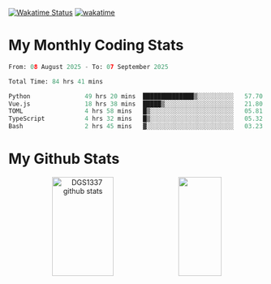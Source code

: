 [![Wakatime Status](https://github.com/noopurphalak/noopurphalak/workflows/wakatime-status-update/badge.svg)](https://github.com/noopurphalak/noopurphalak/actions/workflows/main.yml)
[![wakatime](https://wakatime.com/badge/user/80ace140-ef40-4fdd-b8ed-f3be3d2e1aea.svg)](https://wakatime.com/@80ace140-ef40-4fdd-b8ed-f3be3d2e1aea)

# My Monthly Coding Stats

<!--START_SECTION:waka-->

```python
From: 08 August 2025 - To: 07 September 2025

Total Time: 84 hrs 41 mins

Python               49 hrs 20 mins  ██████████████▒░░░░░░░░░░   57.70 %
Vue.js               18 hrs 38 mins  █████▒░░░░░░░░░░░░░░░░░░░   21.80 %
TOML                 4 hrs 58 mins   █▒░░░░░░░░░░░░░░░░░░░░░░░   05.81 %
TypeScript           4 hrs 32 mins   █▒░░░░░░░░░░░░░░░░░░░░░░░   05.32 %
Bash                 2 hrs 45 mins   ▓░░░░░░░░░░░░░░░░░░░░░░░░   03.23 %
```

<!--END_SECTION:waka-->

# My Github Stats
<div style="text-align: center;">
  <img width="49%" height="195px" src="https://github-readme-stats-sigma-five.vercel.app/api?username=noopurphalak&show_icons=true&count_private=true&hide_border=true&title_color=00FFFF&icon_color=00FFFF&text_color=00FFFF&bg_color=0d1117" alt="DGS1337 github stats" />
  <img width="41%" height="195px" src="https://github-readme-stats-sigma-five.vercel.app/api/top-langs/?username=noopurphalak&layout=compact&hide_border=true&title_color=00FFFF&text_color=00FFFF&bg_color=0d1117" />
</div>
